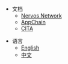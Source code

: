 <!-- the following part should be indentical to https://raw.githubusercontent.com/cryptape/Nervos-Docs/master/_navbar.md -->
* 文档
  * [Nervos Network](#)
  * [AppChain](https://cryptape.github.io/Nervos-AppChain-Docs/)
  * [CITA]()
<!-- the above part should be indentical to https://raw.githubusercontent.com/cryptape/Nervos-Docs/master/_navbar.md -->
* 语言
  * [English]()
  * [中文](zh-CN/get-started/intro)